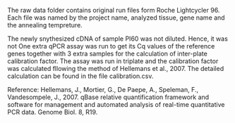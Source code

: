 The raw data folder contains original run files form Roche Lightcycler 96. Each file was named by the project name, analyzed tissue, gene name and the annealing tempreture.

The newly snythesized cDNA of sample PI60 was not diluted. Hence, it was not One extra qPCR assay was run to get its Cq values of the reference genes together with 3 extra samples for the calculation of inter-plate calibration factor. The assay was run in triplate and the calibration factor was calculated fllowing the method of Hellemans et al., 2007. The detailed calculation can be found in the file calibration.csv.

Reference: Hellemans, J., Mortier, G., De Paepe, A., Speleman, F., Vandesompele, J., 2007. qBase relative quantification framework and software for management and automated analysis of real-time quantitative PCR data. Genome Biol. 8, R19.
